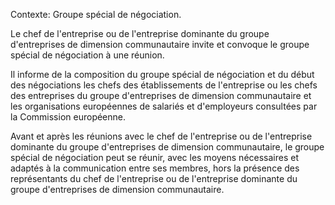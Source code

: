 Contexte: Groupe spécial de négociation.

Le chef de l'entreprise ou de l'entreprise dominante du groupe d'entreprises de dimension communautaire invite et convoque le groupe spécial de négociation à une réunion.

Il informe de la composition du groupe spécial de négociation et du début des négociations les chefs des établissements de l'entreprise ou les chefs des entreprises du groupe d'entreprises de dimension communautaire et les organisations européennes de salariés et d'employeurs consultées par la Commission européenne.

Avant et après les réunions avec le chef de l'entreprise ou de l'entreprise dominante du groupe d'entreprises de dimension communautaire, le groupe spécial de négociation peut se réunir, avec les moyens nécessaires et adaptés à la communication entre ses membres, hors la présence des représentants du chef de l'entreprise ou de l'entreprise dominante du groupe d'entreprises de dimension communautaire.